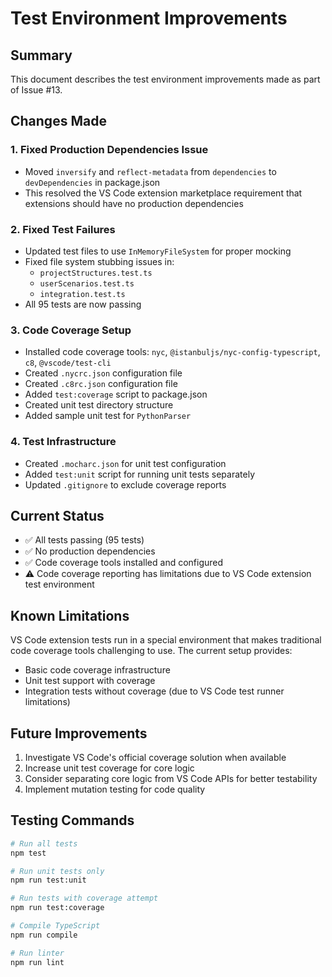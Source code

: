 # Test Environment Improvements

## Summary

This document describes the test environment improvements made as part of Issue #13.

## Changes Made

### 1. Fixed Production Dependencies Issue
- Moved `inversify` and `reflect-metadata` from `dependencies` to `devDependencies` in package.json
- This resolved the VS Code extension marketplace requirement that extensions should have no production dependencies

### 2. Fixed Test Failures
- Updated test files to use `InMemoryFileSystem` for proper mocking
- Fixed file system stubbing issues in:
  - `projectStructures.test.ts`
  - `userScenarios.test.ts`
  - `integration.test.ts`
- All 95 tests are now passing

### 3. Code Coverage Setup
- Installed code coverage tools: `nyc`, `@istanbuljs/nyc-config-typescript`, `c8`, `@vscode/test-cli`
- Created `.nycrc.json` configuration file
- Created `.c8rc.json` configuration file
- Added `test:coverage` script to package.json
- Created unit test directory structure
- Added sample unit test for `PythonParser`

### 4. Test Infrastructure
- Created `.mocharc.json` for unit test configuration
- Added `test:unit` script for running unit tests separately
- Updated `.gitignore` to exclude coverage reports

## Current Status

- ✅ All tests passing (95 tests)
- ✅ No production dependencies
- ✅ Code coverage tools installed and configured
- ⚠️ Code coverage reporting has limitations due to VS Code extension test environment

## Known Limitations

VS Code extension tests run in a special environment that makes traditional code coverage tools challenging to use. The current setup provides:
- Basic code coverage infrastructure
- Unit test support with coverage
- Integration tests without coverage (due to VS Code test runner limitations)

## Future Improvements

1. Investigate VS Code's official coverage solution when available
2. Increase unit test coverage for core logic
3. Consider separating core logic from VS Code APIs for better testability
4. Implement mutation testing for code quality

## Testing Commands

```bash
# Run all tests
npm test

# Run unit tests only
npm run test:unit

# Run tests with coverage attempt
npm run test:coverage

# Compile TypeScript
npm run compile

# Run linter
npm run lint
```